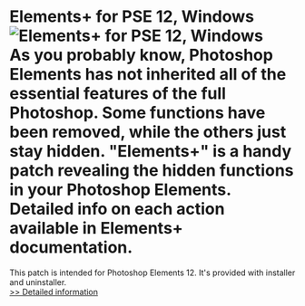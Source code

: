 # Elements+ for PSE 12, Windows<br />![Elements+ for PSE 12, Windows](https://mycommerce.akamaized.net/api/pimages/P300603928/BIG/300603928.JPG)<br />As you probably know, Photoshop Elements has not inherited all of the essential features of the full Photoshop. Some functions have been removed, while the others just stay hidden. "Elements+" is a handy patch revealing the hidden functions in your Photoshop Elements. Detailed info on each action available in Elements+ documentation.
This patch is intended for Photoshop Elements 12. It's provided with installer and uninstaller.<br />[>> Detailed information](https://secure.shareit.com/shareit/product.html?productid=300603928&affiliateid=200057808)